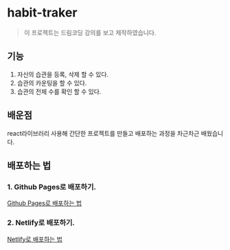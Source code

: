 # habit-traker

> 이 프로젝트는 드림코딩 강의를 보고 제작하였습니다.

## 기능

1. 자신의 습관을 등록, 삭제 할 수 있다.
2. 습관의 카운팅을 할 수 있다.
3. 습관의 전체 수를 확인 할 수 있다.


## 배운점

react라이브러리 사용해 간단한 프로젝트를 만들고 배포하는 과정을 차근차근 배웠습니다.


## 배포하는 법

### 1. Github Pages로 배포하기.

[Github Pages로 배포하는 법](https://create-react-app.dev/docs/deployment#github-pages)

### 2. Netlify로 배포하기.

[Netlify로 배포하는 법](https://create-react-app.dev/docs/deployment#netlify)
